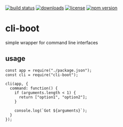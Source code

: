 [![build status](https://travis-ci.org/diogoeichert/cli-boot.svg)](https://travis-ci.org/diogoeichert/cli-boot)
[![downloads](https://img.shields.io/npm/dt/cli-boot.svg)](https://www.npmjs.com/package/cli-boot)
[![license](https://img.shields.io/github/license/diogoeichert/cli-boot.svg)](LICENSE)
[![npm version](https://img.shields.io/npm/v/cli-boot.svg)](https://www.npmjs.com/package/cli-boot)

# cli-boot
simple wrapper for command line interfaces

## usage
```
const app = require("./package.json");
const cli = require("cli-boot");

cli(app, {
  command: function() {
    if (arguments.length < 1) {
      return ["option1", "option2"];
    }

    console.log(`Got ${arguments}`);
  }
});
```
